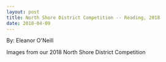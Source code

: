 ```yaml
---
layout: post
title: North Shore District Competition -- Reading, 2018
date: 2018-04-09
---
```

By: Eleanor O'Neill

Images from our 2018 North Shore District Competition
<div class="slideshow">
  <img data-fancybox="2018Districts" src="{{site.baseurl}}/images/uploads/2018/04/Reading-North-Shore-2018/IMG_5735-700x0.jpg" height="0" width="700" alt="" />
  <img data-fancybox="2018Districts" src="{{site.baseurl}}/images/uploads/2018/04/Reading-North-Shore-2018/20180317_124602-700x0.jpg" height="0" width="700" alt="" class="slider-2053 slide-2055" title="20180317_124602" />
  <img data-fancybox="2018Districts" src="{{site.baseurl}}/images/uploads/2018/04/Reading-North-Shore-2018/20180317_124628-700x0.jpg" height="0" width="700" alt="" class="slider-2053 slide-2056" title="20180317_124628" />
  <img data-fancybox="2018Districts" src="{{site.baseurl}}/images/uploads/2018/04/Reading-North-Shore-2018/20180318_095123-700x0.jpg" height="0" width="700" alt="" class="slider-2053 slide-2057" title="20180318_095123" />
  <img data-fancybox="2018Districts" src="{{site.baseurl}}/images/uploads/2018/04/Reading-North-Shore-2018/20180318_095129-700x0.jpg" height="0" width="700" alt="" class="slider-2053 slide-2058" title="20180318_095129" />
  <img data-fancybox="2018Districts" src="{{site.baseurl}}/images/uploads/2018/04/Reading-North-Shore-2018/20180318_095139-700x0.jpg" height="0" width="700" alt="" class="slider-2053 slide-2059" title="20180318_095139" />
  <img data-fancybox="2018Districts" src="{{site.baseurl}}/images/uploads/2018/04/Reading-North-Shore-2018/IMG_5673-700x0.jpg" height="0" width="700" alt="" />
  <img data-fancybox="2018Districts" src="{{site.baseurl}}/images/uploads/2018/04/Reading-North-Shore-2018/IMG_5674-700x0.jpg" height="0" width="700" alt="" />
  <img data-fancybox="2018Districts" src="{{site.baseurl}}/images/uploads/2018/04/Reading-North-Shore-2018/IMG_5677-700x0.jpg" height="0" width="700" alt="" />
  <img data-fancybox="2018Districts" src="{{site.baseurl}}/images/uploads/2018/04/Reading-North-Shore-2018/IMG_5678-700x0.jpg" height="0" width="700" alt="" />
  <img data-fancybox="2018Districts" src="{{site.baseurl}}/images/uploads/2018/04/Reading-North-Shore-2018/IMG_5682-700x0.jpg" height="0" width="700" alt="" />
  <img data-fancybox="2018Districts" src="{{site.baseurl}}/images/uploads/2018/04/Reading-North-Shore-2018/IMG_5683-700x0.jpg" height="0" width="700" alt="" />
  <img data-fancybox="2018Districts" src="{{site.baseurl}}/images/uploads/2018/04/Reading-North-Shore-2018/IMG_5684-700x0.jpg" height="0" width="700" alt="" />
  <img data-fancybox="2018Districts" src="{{site.baseurl}}/images/uploads/2018/04/Reading-North-Shore-2018/IMG_5687-700x0.jpg" height="0" width="700" alt="" />
  <img data-fancybox="2018Districts" src="{{site.baseurl}}/images/uploads/2018/04/Reading-North-Shore-2018/IMG_5700-700x0.jpg" height="0" width="700" alt="" />
  <img data-fancybox="2018Districts" src="{{site.baseurl}}/images/uploads/2018/04/Reading-North-Shore-2018/IMG_5701-700x0.jpg" height="0" width="700" alt="" />
  <img data-fancybox="2018Districts" src="{{site.baseurl}}/images/uploads/2018/04/Reading-North-Shore-2018/IMG_5702-700x0.jpg" height="0" width="700" alt="" />
  <img data-fancybox="2018Districts" src="{{site.baseurl}}/images/uploads/2018/04/Reading-North-Shore-2018/IMG_5703-700x0.jpg" height="0" width="700" alt="" />
  <img data-fancybox="2018Districts" src="{{site.baseurl}}/images/uploads/2018/04/Reading-North-Shore-2018/IMG_5704-700x0.jpg" height="0" width="700" alt="" />
  <img data-fancybox="2018Districts" src="{{site.baseurl}}/images/uploads/2018/04/Reading-North-Shore-2018/IMG_5705-700x0.jpg" height="0" width="700" alt="" />
  <img data-fancybox="2018Districts" src="{{site.baseurl}}/images/uploads/2018/04/Reading-North-Shore-2018/IMG_5707-700x0.jpg" height="0" width="700" alt="" />
  <img data-fancybox="2018Districts" src="{{site.baseurl}}/images/uploads/2018/04/Reading-North-Shore-2018/IMG_5708-700x0.jpg" height="0" width="700" alt="" />
  <img data-fancybox="2018Districts" src="{{site.baseurl}}/images/uploads/2018/04/Reading-North-Shore-2018/IMG_5710-700x0.jpg" height="0" width="700" alt="" />
  <img data-fancybox="2018Districts" src="{{site.baseurl}}/images/uploads/2018/04/Reading-North-Shore-2018/IMG_5712-700x0.jpg" height="0" width="700" alt="" />
  <img data-fancybox="2018Districts" src="{{site.baseurl}}/images/uploads/2018/04/Reading-North-Shore-2018/IMG_5713-700x0.jpg" height="0" width="700" alt="" />
  <img data-fancybox="2018Districts" src="{{site.baseurl}}/images/uploads/2018/04/Reading-North-Shore-2018/IMG_5715-700x0.jpg" height="0" width="700" alt="" />
  <img data-fancybox="2018Districts" src="{{site.baseurl}}/images/uploads/2018/04/Reading-North-Shore-2018/IMG_5719-700x0.jpg" height="0" width="700" alt="" />
  <img data-fancybox="2018Districts" src="{{site.baseurl}}/images/uploads/2018/04/Reading-North-Shore-2018/IMG_5720-700x0.jpg" height="0" width="700" alt="" />
  <img data-fancybox="2018Districts" src="{{site.baseurl}}/images/uploads/2018/04/Reading-North-Shore-2018/IMG_5721-700x0.jpg" height="0" width="700" alt="" />
  <img data-fancybox="2018Districts" src="{{site.baseurl}}/images/uploads/2018/04/Reading-North-Shore-2018/IMG_5722-700x0.jpg" height="0" width="700" alt="" />
  <img data-fancybox="2018Districts" src="{{site.baseurl}}/images/uploads/2018/04/Reading-North-Shore-2018/IMG_5723-700x0.jpg" height="0" width="700" alt="" />
  <img data-fancybox="2018Districts" src="{{site.baseurl}}/images/uploads/2018/04/Reading-North-Shore-2018/IMG_5725-700x0.jpg" height="0" width="700" alt="" />
  <img data-fancybox="2018Districts" src="{{site.baseurl}}/images/uploads/2018/04/Reading-North-Shore-2018/IMG_5726-700x0.jpg" height="0" width="700" alt="" />
  <img data-fancybox="2018Districts" src="{{site.baseurl}}/images/uploads/2018/04/Reading-North-Shore-2018/IMG_5727-700x0.jpg" height="0" width="700" alt="" />
  <img data-fancybox="2018Districts" src="{{site.baseurl}}/images/uploads/2018/04/Reading-North-Shore-2018/IMG_5729-700x0.jpg" height="0" width="700" alt="" />
  <img data-fancybox="2018Districts" src="{{site.baseurl}}/images/uploads/2018/04/Reading-North-Shore-2018/IMG_5730-700x0.jpg" height="0" width="700" alt="" />
  <img data-fancybox="2018Districts" src="{{site.baseurl}}/images/uploads/2018/04/Reading-North-Shore-2018/IMG_5732-700x0.jpg" height="0" width="700" alt="" />
  <img data-fancybox="2018Districts" src="{{site.baseurl}}/images/uploads/2018/04/Reading-North-Shore-2018/IMG_5734-700x0.jpg" height="0" width="700" alt="" />
</div>
